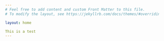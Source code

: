 ```yaml
---
# Feel free to add content and custom Front Matter to this file.
# To modify the layout, see https://jekyllrb.com/docs/themes/#overriding-theme-defaults

layout: home

This is a test
---
```

